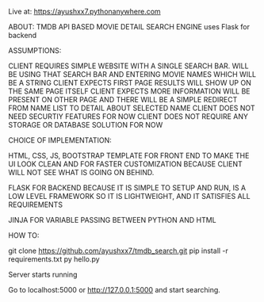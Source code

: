 Live at: https://ayushxx7.pythonanywhere.com


ABOUT:
TMDB API BASED MOVIE DETAIL SEARCH ENGINE
uses Flask for backend


ASSUMPTIONS:

CLIENT REQUIRES SIMPLE WEBSITE WITH A SINGLE SEARCH BAR.
WILL BE USING THAT SEARCH BAR AND ENTERING MOVIE NAMES WHICH WILL BE A STRING
CLIENT EXPECTS FIRST PAGE RESULTS WILL SHOW UP ON THE SAME PAGE ITSELF
CLIENT EXPECTS MORE INFORMATION WILL BE PRESENT ON OTHER PAGE AND THERE WILL BE
A SIMPLE REDIRECT FROM NAME LIST TO DETAIL ABOUT SELECTED NAME
CLIENT DOES NOT NEED SECURTIY FEATURES FOR NOW
CLIENT DOES NOT REQUIRE ANY STORAGE OR DATABASE SOLUTION FOR NOW


CHOICE OF IMPLEMENTATION:

HTML, CSS, JS, BOOTSTRAP TEMPLATE FOR FRONT END TO MAKE THE UI LOOK CLEAN AND 
FOR FASTER CUSTOMIZATION BECAUSE CLIENT WILL NOT SEE WHAT IS GOING ON BEHIND.

FLASK FOR BACKEND BECAUSE IT IS SIMPLE TO SETUP AND RUN, IS A LOW LEVEL FRAMEWORK 
SO IT IS LIGHTWEIGHT, AND IT SATISFIES ALL REQUIREMENTS

JINJA FOR VARIABLE PASSING BETWEEN PYTHON AND HTML 


HOW TO:

git clone https://github.com/ayushxx7/tmdb_search.git
pip install -r requirements.txt
py hello.py

Server starts running

Go to localhost:5000 or http://127.0.0.1:5000 and start searching.
